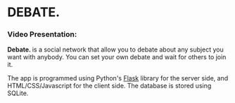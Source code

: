 # DEBATE.
### Video Presentation: 

<b> Debate. </b> is a social network that allow you to debate about any subject you want with anybody.
You can set your own debate and wait for others to join it.

The app is programmed using Python's [Flask](https://flask.palletsprojects.com/en/) library for the server side, and HTML/CSS/Javascript for the client side.
The database is stored using SQLite.
